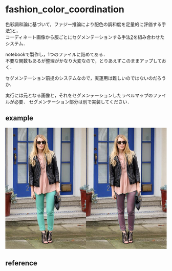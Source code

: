 # fashion_color_coordination

色彩調和論に基づいて，ファジー推論により配色の調和度を定量的に評価する手法[1]と，  
コーディネート画像から服ごとにセグメンテーションする手法[2]を組み合わせたシステム．  

notebookで製作し，1つのファイルに詰めてある．  
不要な関数もあるが整理がかなり大変なので，とりあえずこのままアップしておく．  

セグメンテーション前提のシステムなので，実運用は難しいのではないのだろうか．  

実行には元となる画像と，それをセグメンテーションしたラベルマップのファイルが必要．
セグメンテーション部分は別で実装してください．

## example

![output](./output/ex.jpg)

## reference

[1]:<https://www.jstage.jst.go.jp/article/jsoft/19/1/19_1_57/_article/-char/ja>
[2]:<https://esslab.jp/~ess/publications/SimoSerraACCV2014.pdf>
